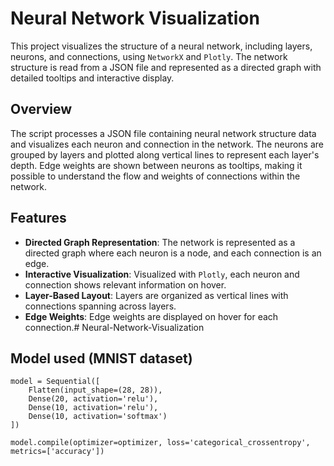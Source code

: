 # Neural Network Visualization

This project visualizes the structure of a neural network, including layers, neurons, and connections, using `NetworkX` and `Plotly`. The network structure is read from a JSON file and represented as a directed graph with detailed tooltips and interactive display.

## Overview

The script processes a JSON file containing neural network structure data and visualizes each neuron and connection in the network. The neurons are grouped by layers and plotted along vertical lines to represent each layer's depth. Edge weights are shown between neurons as tooltips, making it possible to understand the flow and weights of connections within the network.

## Features

- **Directed Graph Representation**: The network is represented as a directed graph where each neuron is a node, and each connection is an edge.
- **Interactive Visualization**: Visualized with `Plotly`, each neuron and connection shows relevant information on hover.
- **Layer-Based Layout**: Layers are organized as vertical lines with connections spanning across layers.
- **Edge Weights**: Edge weights are displayed on hover for each connection.# Neural-Network-Visualization

## Model used (MNIST dataset)
```
model = Sequential([
    Flatten(input_shape=(28, 28)),
    Dense(20, activation='relu'),
    Dense(10, activation='relu'),
    Dense(10, activation='softmax')
])

model.compile(optimizer=optimizer, loss='categorical_crossentropy', metrics=['accuracy'])
```



